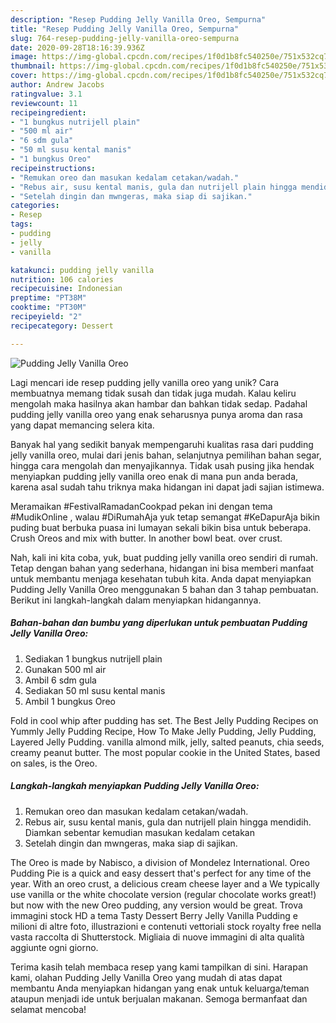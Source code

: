 ```yaml
---
description: "Resep Pudding Jelly Vanilla Oreo, Sempurna"
title: "Resep Pudding Jelly Vanilla Oreo, Sempurna"
slug: 764-resep-pudding-jelly-vanilla-oreo-sempurna
date: 2020-09-28T18:16:39.936Z
image: https://img-global.cpcdn.com/recipes/1f0d1b8fc540250e/751x532cq70/pudding-jelly-vanilla-oreo-foto-resep-utama.jpg
thumbnail: https://img-global.cpcdn.com/recipes/1f0d1b8fc540250e/751x532cq70/pudding-jelly-vanilla-oreo-foto-resep-utama.jpg
cover: https://img-global.cpcdn.com/recipes/1f0d1b8fc540250e/751x532cq70/pudding-jelly-vanilla-oreo-foto-resep-utama.jpg
author: Andrew Jacobs
ratingvalue: 3.1
reviewcount: 11
recipeingredient:
- "1 bungkus nutrijell plain"
- "500 ml air"
- "6 sdm gula"
- "50 ml susu kental manis"
- "1 bungkus Oreo"
recipeinstructions:
- "Remukan oreo dan masukan kedalam cetakan/wadah."
- "Rebus air, susu kental manis, gula dan nutrijell plain hingga mendidih. Diamkan sebentar kemudian masukan kedalam cetakan"
- "Setelah dingin dan mwngeras, maka siap di sajikan."
categories:
- Resep
tags:
- pudding
- jelly
- vanilla

katakunci: pudding jelly vanilla 
nutrition: 106 calories
recipecuisine: Indonesian
preptime: "PT38M"
cooktime: "PT30M"
recipeyield: "2"
recipecategory: Dessert

---
```



![Pudding Jelly Vanilla Oreo](https://img-global.cpcdn.com/recipes/1f0d1b8fc540250e/751x532cq70/pudding-jelly-vanilla-oreo-foto-resep-utama.jpg)

Lagi mencari ide resep pudding jelly vanilla oreo yang unik? Cara membuatnya memang tidak susah dan tidak juga mudah. Kalau keliru mengolah maka hasilnya akan hambar dan bahkan tidak sedap. Padahal pudding jelly vanilla oreo yang enak seharusnya punya aroma dan rasa yang dapat memancing selera kita.

Banyak hal yang sedikit banyak mempengaruhi kualitas rasa dari pudding jelly vanilla oreo, mulai dari jenis bahan, selanjutnya pemilihan bahan segar, hingga cara mengolah dan menyajikannya. Tidak usah pusing jika hendak menyiapkan pudding jelly vanilla oreo enak di mana pun anda berada, karena asal sudah tahu triknya maka hidangan ini dapat jadi sajian istimewa.

Meramaikan #FestivalRamadanCookpad pekan ini dengan tema #MudikOnline , walau #DiRumahAja yuk tetap semangat #KeDapurAja bikin puding buat berbuka puasa ini lumayan sekali bikin bisa untuk beberapa. Crush Oreos and mix with butter. In another bowl beat. over crust.


Nah, kali ini kita coba, yuk, buat pudding jelly vanilla oreo sendiri di rumah. Tetap dengan bahan yang sederhana, hidangan ini bisa memberi manfaat untuk membantu menjaga kesehatan tubuh kita. Anda dapat menyiapkan Pudding Jelly Vanilla Oreo menggunakan 5 bahan dan 3 tahap pembuatan. Berikut ini langkah-langkah dalam menyiapkan hidangannya.

<!--inarticleads1-->

##### Bahan-bahan dan bumbu yang diperlukan untuk pembuatan Pudding Jelly Vanilla Oreo:

1. Sediakan 1 bungkus nutrijell plain
1. Gunakan 500 ml air
1. Ambil 6 sdm gula
1. Sediakan 50 ml susu kental manis
1. Ambil 1 bungkus Oreo


Fold in cool whip after pudding has set. The Best Jelly Pudding Recipes on Yummly Jelly Pudding Recipe, How To Make Jelly Pudding, Jelly Pudding, Layered Jelly Pudding. vanilla almond milk, jelly, salted peanuts, chia seeds, creamy peanut butter. The most popular cookie in the United States, based on sales, is the Oreo. 

<!--inarticleads2-->

##### Langkah-langkah menyiapkan Pudding Jelly Vanilla Oreo:

1. Remukan oreo dan masukan kedalam cetakan/wadah.
1. Rebus air, susu kental manis, gula dan nutrijell plain hingga mendidih. Diamkan sebentar kemudian masukan kedalam cetakan
1. Setelah dingin dan mwngeras, maka siap di sajikan.


The Oreo is made by Nabisco, a division of Mondelez International. Oreo Pudding Pie is a quick and easy dessert that&#39;s perfect for any time of the year. With an oreo crust, a delicious cream cheese layer and a We typically use vanilla or the white chocolate version (regular chocolate works great!) but now with the new Oreo pudding, any version would be great. Trova immagini stock HD a tema Tasty Dessert Berry Jelly Vanilla Pudding e milioni di altre foto, illustrazioni e contenuti vettoriali stock royalty free nella vasta raccolta di Shutterstock. Migliaia di nuove immagini di alta qualità aggiunte ogni giorno. 

Terima kasih telah membaca resep yang kami tampilkan di sini. Harapan kami, olahan Pudding Jelly Vanilla Oreo yang mudah di atas dapat membantu Anda menyiapkan hidangan yang enak untuk keluarga/teman ataupun menjadi ide untuk berjualan makanan. Semoga bermanfaat dan selamat mencoba!
